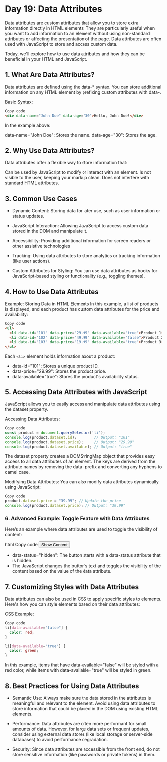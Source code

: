 # Day 19: Data Attributes
Data attributes are custom attributes that allow you to store extra information directly in HTML elements. They are particularly useful when you want to add information to an element without using non-standard attributes or affecting the presentation of the page. Data attributes are often used with JavaScript to store and access custom data.

Today, we'll explore how to use data attributes and how they can be beneficial in your HTML and JavaScript.

## 1. What Are Data Attributes?
Data attributes are defined using the data-* syntax. You can store additional information on any HTML element by prefixing custom attributes with data-.

Basic Syntax:
```html
Copy code
<div data-name="John Doe" data-age="30">Hello, John Doe!</div>
```
In the example above:

data-name="John Doe": Stores the name.
data-age="30": Stores the age.
## 2. Why Use Data Attributes?
Data attributes offer a flexible way to store information that:

Can be used by JavaScript to modify or interact with an element.
Is not visible to the user, keeping your markup clean.
Does not interfere with standard HTML attributes.
## 3. Common Use Cases
- Dynamic Content:
Storing data for later use, such as user information or status updates.

- JavaScript Interaction:
Allowing JavaScript to access custom data stored in the DOM and manipulate it.
- Accessibility:
Providing additional information for screen readers or other assistive technologies

- Tracking:
Using data attributes to store analytics or tracking information (like user actions).

- Custom Attributes for Styling:
You can use data attributes as hooks for JavaScript-based styling or functionality (e.g., toggling themes).

## 4. How to Use Data Attributes
Example: Storing Data in HTML Elements
In this example, a list of products is displayed, and each product has custom data attributes for the price and availability:

```html
Copy code
<ul>
  <li data-id="101" data-price="29.99" data-available="true">Product 1</li>
  <li data-id="102" data-price="49.99" data-available="false">Product 2</li>
  <li data-id="103" data-price="19.99" data-available="true">Product 3</li>
</ul>
```
Each `<li>` element holds information about a product:

- data-id="101": Stores a unique product ID.
- data-price="29.99": Stores the product price.
- data-available="true": Stores the product's availability status.

## 5. Accessing Data Attributes with JavaScript
JavaScript allows you to easily access and manipulate data attributes using the dataset property.

Accessing Data Attributes:
```javascript
Copy code
const product = document.querySelector('li');
console.log(product.dataset.id);        // Output: "101"
console.log(product.dataset.price);     // Output: "29.99"
console.log(product.dataset.available); // Output: "true"
```
The dataset property creates a DOMStringMap object that provides easy access to all data attributes of an element. The keys are derived from the attribute names by removing the data- prefix and converting any hyphens to camel case.

Modifying Data Attributes:
You can also modify data attributes dynamically using JavaScript:

```javascript
Copy code
product.dataset.price = "39.99"; // Update the price
console.log(product.dataset.price); // Output: "39.99"
```

### 6. Advanced Example: Toggle Feature with Data Attributes
Here’s an example where data attributes are used to toggle the visibility of content:

html
Copy code
<button id="toggle" data-status="hidden">Show Content</button>
<div id="content" style="display: none;">This is the hidden content.</div>

<script>
  const button = document.getElementById('toggle');
  const content = document.getElementById('content');

  button.addEventListener('click', () => {
    if (button.dataset.status === 'hidden') {
      content.style.display = 'block';
      button.dataset.status = 'visible';
      button.textContent = 'Hide Content';
    } else {
      content.style.display = 'none';
      button.dataset.status = 'hidden';
      button.textContent = 'Show Content';
    }
  });
</script>
- data-status="hidden": The button starts with a data-status attribute that is hidden.
- The JavaScript changes the button’s text and toggles the visibility of the content based on the value of the data attribute.

## 7. Customizing Styles with Data Attributes
Data attributes can also be used in CSS to apply specific styles to elements. Here's how you can style elements based on their data attributes:

CSS Example:
```css
Copy code
li[data-available="false"] {
  color: red;
}

li[data-available="true"] {
  color: green;
}
```
In this example, items that have data-available="false" will be styled with a red color, while items with data-available="true" will be styled in green.

## 8. Best Practices for Using Data Attributes
- Semantic Use: Always make sure the data stored in the attributes is meaningful and relevant to the element. Avoid using data attributes to store information that could be placed in the DOM using existing HTML elements.

- Performance: Data attributes are often more performant for small amounts of data. However, for large data sets or frequent updates, consider using external data stores (like local storage or server-side databases) to avoid performance degradation.

- Security: Since data attributes are accessible from the front end, do not store sensitive information (like passwords or private tokens) in them.
